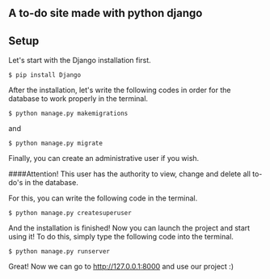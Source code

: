 ## A to-do site made with python django
## **Setup**
Let's start with the Django installation first.


    $ pip install Django
After the installation, let's write the following codes in order for the database to work properly in the terminal.


    $ python manage.py makemigrations
and


    $ python manage.py migrate
Finally, you can create an administrative user if you wish.

####Attention! This user has the authority to view, change and delete all to-do's in the database.

 For this, you can write the following code in the terminal.


    $ python manage.py createsuperuser

And the installation is finished! Now you can launch the project and start using it! To do this, simply type the following code into the terminal.


    $ python manage.py runserver

Great! Now we can go to http://127.0.0.1:8000 and use our project :)
